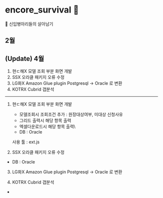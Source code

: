 # encore_survival 🐣
🐣 신입병아리들의 살아남기

## 2월 
## (Update) 4월
1. 현ㄷ해X 모델 조회 부분 화면 개발
2. SSX 오라클 패키지 오류 수정
3. LG화X Amazon Glue plugin Postgresql → Oracle 로 변환 
4. KOTRX Cubrid 갭분석

---------------------------------------------------------------
1. 현ㄷ해X 모델 조회 부분 화면 개발
    - 모델조회시 조회조건 추가 : 원장대상여부, 미대상 신청사유
    - 그리드 출력시 해당 항목 출력
    - 엑셀다운로드시 해당 항목 출력\
    - DB : Oracle
    
    사용 툴 : ext.js 
    
 2. SSX 오라클 패키지 오류 수정
  - DB : Oracle
 
3. LG화X Amazon Glue plugin Postgresql → Oracle 로 변환 

4. KOTRX Cubrid 갭분석
 - 
